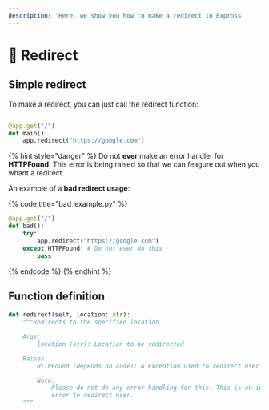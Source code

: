 ```yaml
---
description: 'Here, we show you how to make a redirect in Expross'
---
```


# 🔗 Redirect

## Simple redirect

To make a redirect, you can just call the redirect function:

```python

@app.get("/")
def main():
    app.redirect("https://google.com")

```

{% hint style="danger" %}
 Do not **ever** make an error handler for **HTTPFound**. This error is being raised so that we can feagure out when you whant a redirect.

An example of a **bad redirect usage**:

{% code title="bad\_example.py" %}
```python
@app.get("/")
def bad():
    try:
        app.redirect("https://google.com") 
    except HTTPFound: # Do not ever do this
        pass
```
{% endcode %}
{% endhint %}

## Function definition

```python
def redirect(self, location: str):
    """Redirects to the specified location

    Args:
        location (str): Location to be redirected

    Raises:
        HTTPFound (depends on code): A Exception used to redirect user

        Note:
            Please do not do any error handling for this. This is an intentionally
            error to redirect user.
    """
```

